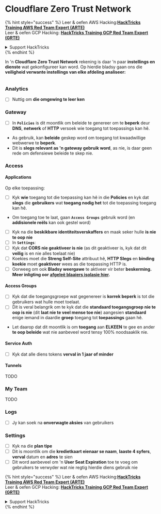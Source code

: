 # Cloudflare Zero Trust Network

{% hint style="success" %}
Leer & oefen AWS Hacking:<img src="../../.gitbook/assets/image (1).png" alt="" data-size="line">[**HackTricks Training AWS Red Team Expert (ARTE)**](https://training.hacktricks.xyz/courses/arte)<img src="../../.gitbook/assets/image (1).png" alt="" data-size="line">\
Leer & oefen GCP Hacking: <img src="../../.gitbook/assets/image (2).png" alt="" data-size="line">[**HackTricks Training GCP Red Team Expert (GRTE)**<img src="../../.gitbook/assets/image (2).png" alt="" data-size="line">](https://training.hacktricks.xyz/courses/grte)

<details>

<summary>Support HackTricks</summary>

* Kyk na die [**subskripsie planne**](https://github.com/sponsors/carlospolop)!
* **Sluit aan by die** 💬 [**Discord groep**](https://discord.gg/hRep4RUj7f) of die [**telegram groep**](https://t.me/peass) of **volg** ons op **Twitter** 🐦 [**@hacktricks\_live**](https://twitter.com/hacktricks\_live)**.**
* **Deel hacking truuks deur PRs in te dien na die** [**HackTricks**](https://github.com/carlospolop/hacktricks) en [**HackTricks Cloud**](https://github.com/carlospolop/hacktricks-cloud) github repos.

</details>
{% endhint %}

In 'n **Cloudflare Zero Trust Network** rekening is daar 'n paar **instellings en dienste** wat gekonfigureer kan word. Op hierdie bladsy gaan ons die **veiligheid verwante instellings van elke afdeling analiseer:**

<figure><img src="../../.gitbook/assets/image (206).png" alt=""><figcaption></figcaption></figure>

### Analytics

* [ ] Nuttig om **die omgewing te leer ken**

### **Gateway**

* [ ] In **`Policies`** is dit moontlik om beleide te genereer om te **beperk** deur **DNS**, **netwerk** of **HTTP** versoek wie toegang tot toepassings kan hê.
* As gebruik, kan **beleide** geskep word om toegang tot kwaadwillige webwerwe te **beperk**.
* Dit is **slegs relevant as 'n gateway gebruik word**, as nie, is daar geen rede om defensiewe beleide te skep nie.

### Access

#### Applications

Op elke toepassing:

* [ ] Kyk **wie** toegang tot die toepassing kan hê in die **Policies** en kyk dat **slegs** die **gebruikers** wat **toegang nodig het** tot die toepassing toegang kan hê.
* Om toegang toe te laat, gaan **`Access Groups`** gebruik word (en **addisionele reëls** kan ook gestel word)
* [ ] Kyk na die **beskikbare identiteitsverskaffers** en maak seker hulle **is nie te oop nie**
* [ ] In **`Settings`**:
* [ ] Kyk dat **CORS nie geaktiveer is nie** (as dit geaktiveer is, kyk dat dit **veilig** is en nie alles toelaat nie)
* [ ] Koekies moet die **Streng Self-Site** attribuut hê, **HTTP Slegs** en **binding koekie** moet **geaktiveer** wees as die toepassing HTTP is.
* [ ] Oorweeg om ook **Bladsy weergawe** te aktiveer vir beter **beskerming. Meer inligting oor** [**afgeleë blaaiers isolasie hier**](https://blog.cloudflare.com/cloudflare-and-remote-browser-isolation/)**.**

#### **Access Groups**

* [ ] Kyk dat die toegangsgroepe wat gegenereer is **korrek beperk** is tot die gebruikers wat hulle moet toelaat.
* [ ] Dit is veral belangrik om te kyk dat die **standaard toegangsgroep nie te oop is nie** (dit **laat nie te veel mense toe nie**) aangesien **standaard** enige iemand in daardie **groep** toegang tot **toepassings** gaan hê.
* Let daarop dat dit moontlik is om **toegang** aan **ELKEEN** te gee en ander **te oop beleide** wat nie aanbeveel word tensy 100% noodsaaklik nie.

#### Service Auth

* [ ] Kyk dat alle diens tokens **verval in 1 jaar of minder**

#### Tunnels

TODO

### My Team

TODO

### Logs

* [ ] Jy kan soek na **onverwagte aksies** van gebruikers

### Settings

* [ ] Kyk na die **plan tipe**
* [ ] Dit is moontlik om die **kredietkaart eienaar se naam**, **laaste 4 syfers**, **verval** datum en **adres** te sien
* [ ] Dit word aanbeveel om 'n **User Seat Expiration** toe te voeg om gebruikers te verwyder wat nie regtig hierdie diens gebruik nie

{% hint style="success" %}
Leer & oefen AWS Hacking:<img src="../../.gitbook/assets/image (1).png" alt="" data-size="line">[**HackTricks Training AWS Red Team Expert (ARTE)**](https://training.hacktricks.xyz/courses/arte)<img src="../../.gitbook/assets/image (1).png" alt="" data-size="line">\
Leer & oefen GCP Hacking: <img src="../../.gitbook/assets/image (2).png" alt="" data-size="line">[**HackTricks Training GCP Red Team Expert (GRTE)**<img src="../../.gitbook/assets/image (2).png" alt="" data-size="line">](https://training.hacktricks.xyz/courses/grte)

<details>

<summary>Support HackTricks</summary>

* Kyk na die [**subskripsie planne**](https://github.com/sponsors/carlospolop)!
* **Sluit aan by die** 💬 [**Discord groep**](https://discord.gg/hRep4RUj7f) of die [**telegram groep**](https://t.me/peass) of **volg** ons op **Twitter** 🐦 [**@hacktricks\_live**](https://twitter.com/hacktricks\_live)**.**
* **Deel hacking truuks deur PRs in te dien na die** [**HackTricks**](https://github.com/carlospolop/hacktricks) en [**HackTricks Cloud**](https://github.com/carlospolop/hacktricks-cloud) github repos.

</details>
{% endhint %}
